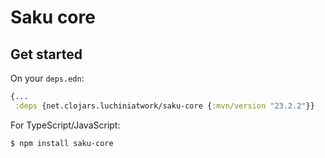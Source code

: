 # Saku core

## Get started

On your `deps.edn`:

``` clojure
{...
 :deps {net.clojars.luchiniatwork/saku-core {:mvn/version "23.2.2"}}
```

For TypeScript/JavaScript:

``` shell
$ npm install saku-core
```
